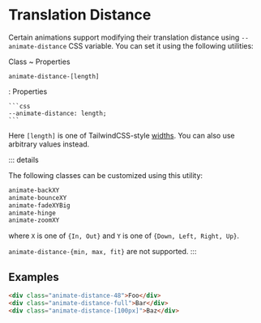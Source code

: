 <!-- markdownlint-disable MD046 -->

# Translation Distance

Certain animations support modifying their translation distance using `--animate-distance` CSS variable. You can set it using the following utilities:

Class
~ Properties

`animate-distance-[length]`

: Properties

    ```css
    --animate-distance: length;
    ```

Here `[length]` is one of TailwindCSS-style [widths](https://tailwindcss.com/docs/width). You can also use arbitrary values instead.

::: details

The following classes can be customized using this utility:

```txt
animate-backXY
animate-bounceXY
animate-fadeXYBig
animate-hinge
animate-zoomXY
```

where `X` is one of `{In, Out}` and `Y` is one of `{Down, Left, Right, Up}`.

`animate-distance-{min, max, fit}` are not supported.
:::

## Examples

```html
<div class="animate-distance-48">Foo</div>
<div class="animate-distance-full">Bar</div>
<div class="animate-distance-[100px]">Baz</div>
```
